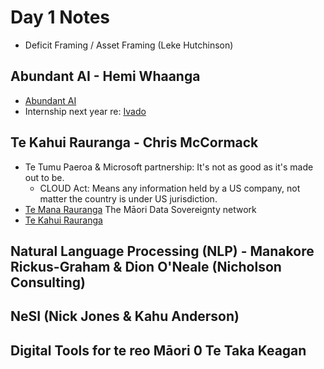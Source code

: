 # Day 1 Notes

- Deficit Framing / Asset Framing (Leke Hutchinson)

## Abundant AI - Hemi Whaanga

- [Abundant AI](https://www.indigenous-ai.net/abundant/)
- Internship next year re: [Ivado](https://ivadolabs.com/en/) 


## Te Kahui Rauranga - Chris McCormack

- Te Tumu Paeroa & Microsoft partnership: It's not as good as it's made out to be.
  - CLOUD Act: Means any information held by a US company, not matter the country is under US jurisdiction.
- [Te Mana Rauranga](https://www.temanararaunga.maori.nz/) The Māori Data Sovereignty network
- [Te Kahui Rauranga](https://www.kahuiraraunga.io/)


## Natural Language Processing (NLP) - Manakore Rickus-Graham & Dion O'Neale (Nicholson Consulting)




## NeSI (Nick Jones & Kahu Anderson)



## Digital Tools for te reo Māori 0 Te Taka Keagan


